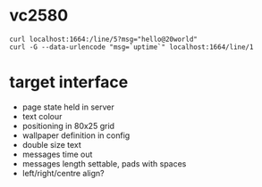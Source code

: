 # vc2580

```
curl localhost:1664:/line/5?msg="hello@20world"
curl -G --data-urlencode "msg=`uptime`" localhost:1664/line/1
```

# target interface

- page state held in server
- text colour
- positioning in 80x25 grid
- wallpaper definition in config
- double size text
- messages time out
- messages length settable, pads with spaces
- left/right/centre align?
